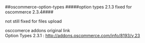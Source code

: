 ##oscommerce-option-types 
#####option types 2.1.3 fixed for oscommerce 2.3.4####

not still fixed for files upload

osccomerce addons original link  <br/>
Option Types 2.3.1 : http://addons.oscommerce.com/info/8193/v,23
